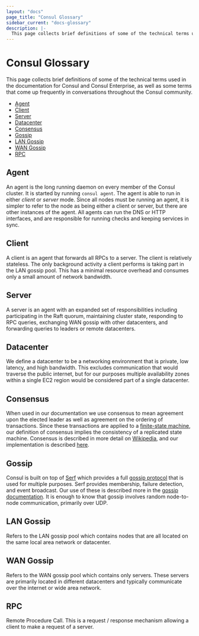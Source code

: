 ```yaml
---
layout: "docs"
page_title: "Consul Glossary"
sidebar_current: "docs-glossary"
description: |-
  This page collects brief definitions of some of the technical terms used in the documentation.
---
```


# Consul Glossary

This page collects brief definitions of some of the technical terms used in the documentation for Consul and Consul Enterprise, as well as some terms that come up frequently in conversations throughout the Consul community.

* [Agent](#agent) 
* [Client](#client) 
* [Server](#server)
* [Datacenter](#datacenter)
* [Consensus](#consensus) 
* [Gossip](#gossip)
* [LAN Gossip](#lan-gossip)
* [WAN Gossip](#wan-gossip)
* [RPC](#rpc) 

## Agent 

An agent is the long running daemon on every member of the Consul cluster.
It is started by running `consul agent`. The agent is able to run in either *client*
or *server* mode. Since all nodes must be running an agent, it is simpler to refer to
the node as being either a client or server, but there are other instances of the agent. All
agents can run the DNS or HTTP interfaces, and are responsible for running checks and
keeping services in sync.

## Client

A client is an agent that forwards all RPCs to a server. The client is relatively
stateless. The only background activity a client performs is taking part in the LAN gossip
pool. This has a minimal resource overhead and consumes only a small amount of network
bandwidth.

## Server 

A server is an agent with an expanded set of responsibilities including
participating in the Raft quorum, maintaining cluster state, responding to RPC queries,
exchanging WAN gossip with other datacenters, and forwarding queries to leaders or
remote datacenters.

## Datacenter  

We define a datacenter to be a networking environment that is
private, low latency, and high bandwidth. This excludes communication that would traverse
the public internet, but for our purposes multiple availability zones within a single EC2
region would be considered part of a single datacenter.

## Consensus 

When used in our documentation we use consensus to mean agreement upon
the elected leader as well as agreement on the ordering of transactions. Since these
transactions are applied to a
[finite-state machine](https://en.wikipedia.org/wiki/Finite-state_machine), our definition
of consensus implies the consistency of a replicated state machine. Consensus is described
in more detail on [Wikipedia](https://en.wikipedia.org/wiki/Consensus_(computer_science)),
and our implementation is described [here](/docs/internals/consensus.html).

## Gossip 

Consul is built on top of [Serf](https://www.serf.io/) which provides a full
[gossip protocol](https://en.wikipedia.org/wiki/Gossip_protocol) that is used for multiple purposes.
Serf provides membership, failure detection, and event broadcast. Our use of these
is described more in the [gossip documentation](/docs/internals/gossip.html). It is enough to know
that gossip involves random node-to-node communication, primarily over UDP.

## LAN Gossip 

Refers to the LAN gossip pool which contains nodes that are all
located on the same local area network or datacenter.

## WAN Gossip 

Refers to the WAN gossip pool which contains only servers. These
servers are primarily located in different datacenters and typically communicate
over the internet or wide area network.

## RPC 

Remote Procedure Call. This is a request / response mechanism allowing a
client to make a request of a server.